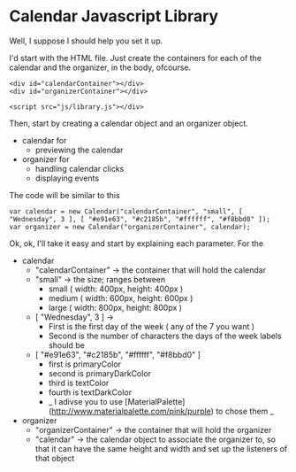 # Calendar Javascript Library

Well, I suppose I should help you set it up.

I'd start with the HTML file.
Just create the containers for each of the calendar and the organizer, in the body, ofcourse.
```
<div id="calendarContainer"></div>
<div id="organizerContainer"></div>

<script src="js/library.js"></div>
```

Then, start by creating a calendar object and an organizer object.
  * calendar for 
    - previewing the calendar
  * organizer for
    - handling calendar clicks
    - displaying events

The code will be similar to this
```
var calendar = new Calendar("calendarContainer", "small", [ "Wednesday", 3 ], [ "#e91e63", "#c2185b", "#ffffff", "#f8bbd0" ]);
var organizer = new Calendar("organizerContainer", calendar);
```
Ok, ok, I'll take it easy and start by explaining each parameter. For the
  * calendar
    - "calendarContainer" -> the container that will hold the calendar
    - "small" -> the size; ranges between
      * small ( width: 400px, height: 400px )
      * medium ( width: 600px, height: 600px )
      * large ( width: 800px, height: 800px )
    - [ "Wednesday", 3 ] -> 
      * First is the first day of the week ( any of the 7 you want )
      * Second is the number of characters the days of the week labels should be
    - [ "#e91e63", "#c2185b", "#ffffff", "#f8bbd0" ]
      * first is primaryColor
      * second is primaryDarkColor
      * third is textColor
      * fourth is textDarkColor
      * _ I adivse you to use [MaterialPalette] (http://www.materialpalette.com/pink/purple) to chose them _
  * organizer
    - "organizerContainer" -> the container that will hold the organizer
    - "calendar" -> the calendar object to associate the organizer to, so that it can have the same height and width and set up the listeners of that object

